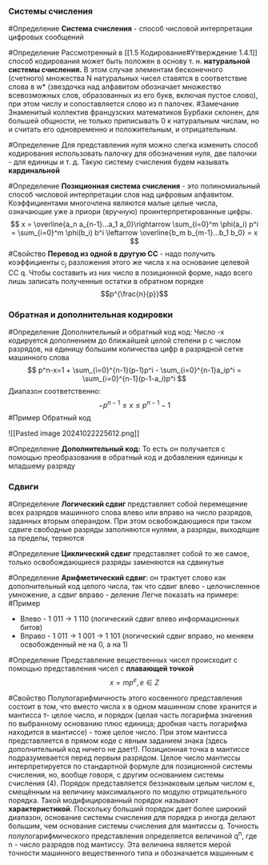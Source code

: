 ### Системы счисления

#Определение **Система счисления** - способ числовой интерпретации цифровых сообщений

#Определение Рассмотренный в [[1.5 Кодирование#Утверждение 1.4.1]] способ кодирования может быть положен в основу т. н. **натуральной системы счисления.** В этом случае элементам бесконечного (счетного) множества N натуральных чисел ставятся в соответствие слова в w* (звездочка над алфавитом обозначает множество всевозможных слов, образованных из его букв, включая пустое слово), при этом числу и сопоставляется слово из п палочек. 
#Замечание Знаменитый коллектив французских математиков Бурбаки склонен, для большей общности, не только приписывать 0 к натуральным числам, но и считать его одновременно и положительным, и отрицательным.

#Определение Для представления нуля можно слегка изменить способ кодирования использовать палочку для обозначения нуля, две палочки - для единицы и т. д. Такую систему счисления будем называть **кардинальной**

#Определение **Позиционная система счисления** - это полиномиальный способ числовой интерпретации слов над цифровым алфавитом. Коэффициентами многочлена являются малые целые числа, означающие уже а приори (вручную) проинтерпретированные цифры.
$$ 
x = \overline{a_n a_{n-1}...a_1 a_0}\rightarrow \sum_{i=0}^m \phi(a_i)
p^i = \sum_{i=0}^m \phi(b_i)
b^i \leftarrow \overline{b_m b_{m-1}...b_1 b_0} = x $$ 
#Свойство **Перевод из одной в другую СС** - надо получить коэффициенты с<sub>j</sub> разложения этого же числа х на основание целевой СС q. Чтобы составить из них число в позиционной форме, надо всего лишь записать полученные остатки в обратном порядке
$$p^{\frac{n}{p}}$$
### Обратная и дополнительная кодировки

#Определение Дополнительный и обратный код код: Число -х кодируется дополнением до ближайшей целой степени p с числом разрядов, на единицу большим количества цифр в разрядной сетке машинного слова 
$$
p^n-x=1 + \sum_{i=0}^{n-1}(p-1)p^i - \sum_{i=0}^{n-1}a_ip^i = \sum_{i=0}^{n-1}(p-1-a_i)p^i
$$
Диапазон соответственно: 
$$-p^{n-1}  \leq x \leq p^{n-1}-1$$
#Пример Обратный код

![[Pasted image 20241022225612.png]]

#Определение **Дополнительный код:** То есть он получается с помощью преобразования в обратный код и добавления единицы к младшему разряду

### Сдвиги

#Определение **Логический сдвиг** представляет собой перемещение всех разрядов машинного слова влево или вправо на число разрядов, заданных вторым операндом. При этом освобождающиеся при таком сдвиге свободные разряды заполняются нулями, а разряды, выходящие за пределы, теряются

#Определение **Циклический сдвиг** представляет собой то же самое, только освобождающиеся разряды заменяются на сдвинутые

#Определение **Арифметический сдвиг**: он трактует слово как дополнительный код целого числа, так что сдвиг влево - целочисленное умножение, а сдвиг вправо - деление
Легче показать на примере:
#Пример 
- Влево - 1 011 -> 1 110 (логический сдвиг влево информационных битов)
- Вправо - 1 011 -> 1 001 -> 1 101 (логический сдвиг вправо, но меняем освобожденный не на 0, а на 1)

#Определение Представление вещественных чисел происходит с помощью представления чисел с **плавающей точкой**
$$x = mp^{e}, e \in Z$$

#Свойство Полулогарифмичность этого косвенного представления состоит в том, что вместо числа х в одном машинном слове хранится и мантисса т- целое число, и порядок (целая часть логарифма значения по выбранному основанию плюс единица; дробная часть логарифма находится в мантиссе) - тоже целое число. При этом мантисса представляется в прямом коде с явным заданием знака (здесь дополнительный код ничего не дает!). Позиционная точка в мантиссе подразумевается перед первым разрядом. Целое число мантиссы интерпретируется по стандартной формуле для позиционной системы счисления, но, вообще говоря, с другим основанием системы счисления (4). Порядок представляется беззнаковым целым числом є, смещённым на величину максимального по модулю отрицательного порядка. Такой модифицированный порядок называют **характеристикой**. Поскольку больший порядок дает более широкий диапазон, основание системы счисления для порядка р иногда делают большим, чем основание системы счисления для мантиссы q. Точность полулогарифмического представления определяется величиной q<sup>n</sup>, где n - число разрядов под мантиссу. Эта величина является мерой точности машинного вещественного типа и обозначается машинным є